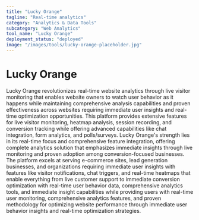 ```yaml
---
title: "Lucky Orange"
tagline: "Real-time analytics"
category: "Analytics & Data Tools"
subcategory: "Web Analytics"
tool_name: "Lucky Orange"
deployment_status: "deployed"
image: "/images/tools/lucky-orange-placeholder.jpg"
---
```


# Lucky Orange

Lucky Orange revolutionizes real-time website analytics through live visitor monitoring that enables website owners to watch user behavior as it happens while maintaining comprehensive analysis capabilities and proven effectiveness across websites requiring immediate user insights and real-time optimization opportunities. This platform provides extensive features for live visitor monitoring, heatmap analysis, session recording, and conversion tracking while offering advanced capabilities like chat integration, form analytics, and polls/surveys. Lucky Orange's strength lies in its real-time focus and comprehensive feature integration, offering complete analytics solution that emphasizes immediate insights through live monitoring and proven adoption among conversion-focused businesses. The platform excels at serving e-commerce sites, lead generation businesses, and organizations requiring immediate user insights with features like visitor notifications, chat triggers, and real-time heatmaps that enable everything from live customer support to immediate conversion optimization with real-time user behavior data, comprehensive analytics tools, and immediate insight capabilities while providing users with real-time user monitoring, comprehensive analytics features, and proven methodology for optimizing website performance through immediate user behavior insights and real-time optimization strategies.